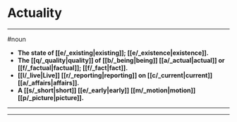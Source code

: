 # Actuality
---
#noun
- **The state of [[e/_existing|existing]]; [[e/_existence|existence]].**
- **The [[q/_quality|quality]] of [[b/_being|being]] [[a/_actual|actual]] or [[f/_factual|factual]]; [[f/_fact|fact]].**
- **[[l/_live|Live]] [[r/_reporting|reporting]] on [[c/_current|current]] [[a/_affairs|affairs]].**
- **A [[s/_short|short]] [[e/_early|early]] [[m/_motion|motion]] [[p/_picture|picture]].**
---
---
